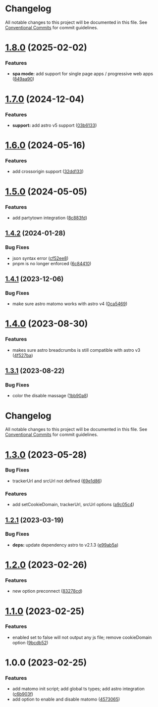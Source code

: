 # Changelog

All notable changes to this project will be documented in this file. See [Conventional Commits](https://conventionalcommits.org) for commit guidelines.

# [1.8.0](https://github.com/felix-berlin/astro-matomo/compare/v1.7.0...v1.8.0) (2025-02-02)


### Features

* **spa mode:** add support for single page apps / progressive web apps ([849aa90](https://github.com/felix-berlin/astro-matomo/commit/849aa9072fffa3e8cf588b3baf638959723219cb))

# [1.7.0](https://github.com/felix-berlin/astro-matomo/compare/v1.6.0...v1.7.0) (2024-12-04)


### Features

* **support:** add astro v5 support ([03b6133](https://github.com/felix-berlin/astro-matomo/commit/03b61338780741e5e9cd189052c8b877d03b00f1))

# [1.6.0](https://github.com/felix-berlin/astro-matomo/compare/v1.5.0...v1.6.0) (2024-05-16)


### Features

* add crossorigin support ([32dd133](https://github.com/felix-berlin/astro-matomo/commit/32dd1335a5f87145ab9d67cbd6d70ba84975c27a))

# [1.5.0](https://github.com/felix-berlin/astro-matomo/compare/v1.4.2...v1.5.0) (2024-05-05)


### Features

* add partytown integration ([8c883fd](https://github.com/felix-berlin/astro-matomo/commit/8c883fd290452af57fe8fc82c3de266109f0b738))

## [1.4.2](https://github.com/felix-berlin/astro-matomo/compare/v1.4.1...v1.4.2) (2024-01-28)


### Bug Fixes

* json syntax error ([cf52ee8](https://github.com/felix-berlin/astro-matomo/commit/cf52ee8d1f0dd2d7630eed76e29185b0da9f7b0d))
* pnpm is no longer enforced ([6c84410](https://github.com/felix-berlin/astro-matomo/commit/6c8441026a7cdd9f86a34cb6c1d5d74d89ac901a))

## [1.4.1](https://github.com/felix-berlin/astro-matomo/compare/v1.4.0...v1.4.1) (2023-12-06)


### Bug Fixes

* make sure astro matomo works with astro v4 ([0ca5469](https://github.com/felix-berlin/astro-matomo/commit/0ca546958aa195dddf271c3ff994adebf3950ed8))

# [1.4.0](https://github.com/felix-berlin/astro-matomo/compare/v1.3.1...v1.4.0) (2023-08-30)


### Features

* makes sure astro breadcrumbs is still compatible with astro v3 ([4f527ba](https://github.com/felix-berlin/astro-matomo/commit/4f527ba50d74a757bdbb161bbe7aa7c14c458e0f))

## [1.3.1](https://github.com/felix-berlin/astro-matomo/compare/v1.3.0...v1.3.1) (2023-08-22)


### Bug Fixes

* color the disable massage ([1bb90a8](https://github.com/felix-berlin/astro-matomo/commit/1bb90a84ddc6162269f8df70dc1d939e7617e370))

# Changelog

All notable changes to this project will be documented in this file. See [Conventional Commits](https://conventionalcommits.org) for commit guidelines.

# [1.3.0](https://github.com/felix-berlin/astro-matomo/compare/v1.2.1...v1.3.0) (2023-05-28)


### Bug Fixes

* trackerUrl and srcUrl not defined ([69e1d86](https://github.com/felix-berlin/astro-matomo/commit/69e1d86c90736429a86bb74f1c6952cf0a59a102))


### Features

* add setCookieDomain, trackerUrl, srcUrl options ([a9c05c4](https://github.com/felix-berlin/astro-matomo/commit/a9c05c488d5c319ccd8f39e2bfb2b8dfdb5b7c8e))

## [1.2.1](https://github.com/felix-berlin/astro-matomo/compare/v1.2.0...v1.2.1) (2023-03-19)


### Bug Fixes

* **deps:** update dependency astro to v2.1.3 ([e99ab5a](https://github.com/felix-berlin/astro-matomo/commit/e99ab5a418f98f165e6aefac22e35f2c479c9ef3))

# [1.2.0](https://github.com/felix-berlin/astro-matomo/compare/v1.1.0...v1.2.0) (2023-02-26)


### Features

* new option preconnect ([83278cd](https://github.com/felix-berlin/astro-matomo/commit/83278cd933ca548e7f19042bca2edd381e310e49))

# [1.1.0](https://github.com/felix-berlin/astro-matomo/compare/v1.0.0...v1.1.0) (2023-02-25)


### Features

* enabled set to false will not output any js file; remove cookieDomain option ([9bcdb52](https://github.com/felix-berlin/astro-matomo/commit/9bcdb52a3271e863bf4aa54a9e217dcc11dc11f7))

# 1.0.0 (2023-02-25)


### Features

* add matomo init script; add global ts types; add astro integration ([c6b903f](https://github.com/felix-berlin/astro-matomo/commit/c6b903f7ca3928481b5669bbd585f3ccd6c73a48))
* add option to enable and disable matomo ([4573065](https://github.com/felix-berlin/astro-matomo/commit/45730656e5d3de2ae1e8bee807b9c5c8d3c07923))
